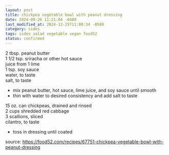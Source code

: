 ```yaml
---
layout: post
title: chickpea vegetable bowl with peanut dressing
date: 2024-09-26 11:21:04 -0400
last_modified_at: 2024-12-25T11:00:34 -0500
category: sides
tags: sides salad vegetable vegan food52
status: confirmed
---
```


2 tbsp. peanut butter  
1 1/2 tsp. sriracha or other hot sauce  
juice from 1 lime  
1 tsp. soy sauce  
water, to taste  
salt, to taste  
* mix peanut butter, hot sauce, lime juice, and soy sauce until smooth
* thin with water to desired consistency and add salt to taste

15 oz. can chickpeas, drained and rinsed  
2 cups shredded red cabbage  
3 scallions, sliced  
cilantro, to taste  
* toss in dressing until coated

source: <https://food52.com/recipes/67751-chickpea-vegetable-bowl-with-peanut-dressing>
